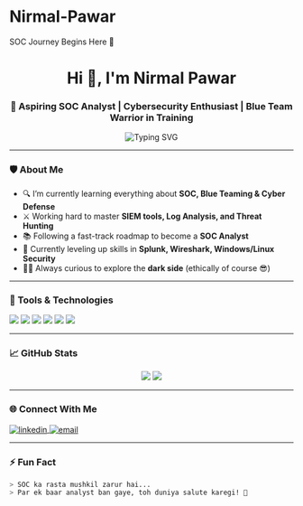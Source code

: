 # Nirmal-Pawar
 SOC Journey Begins Here 🚀
<h1 align="center">Hi 👋, I'm Nirmal Pawar</h1>
<h3 align="center">🚀 Aspiring SOC Analyst | Cybersecurity Enthusiast | Blue Team Warrior in Training</h3>

<p align="center">
  <img src="https://readme-typing-svg.demolab.com?font=Fira+Code&pause=1000&color=00FF00&width=435&lines=Learning+SOC+Tools+and+Techniques...;Practicing+SIEM,+IDS,+Log+Analysis;Breaking+into+Cybersecurity+like+a+Pro!" alt="Typing SVG" />
</p>

---

### 🛡️ About Me

- 🔍 I’m currently learning everything about **SOC, Blue Teaming & Cyber Defense**
- ⚔️ Working hard to master **SIEM tools, Log Analysis, and Threat Hunting**
- 📚 Following a fast-track roadmap to become a **SOC Analyst**
- 🧠 Currently leveling up skills in **Splunk, Wireshark, Windows/Linux Security**
- 👨‍💻 Always curious to explore the **dark side** (ethically of course 😎)

---

### 🧰 Tools & Technologies

<p align="left">
  <img src="https://img.shields.io/badge/SIEM-Splunk-informational?style=flat&logo=splunk&color=00ff00" />
  <img src="https://img.shields.io/badge/Wireshark-Network%20Analysis-blue?style=flat&logo=wireshark&color=blue" />
  <img src="https://img.shields.io/badge/Linux-Terminal-green?style=flat&logo=linux" />
  <img src="https://img.shields.io/badge/Windows-Security-blue?style=flat&logo=windows" />
  <img src="https://img.shields.io/badge/Blue%20Team-Training-important?style=flat&logo=fortinet&color=cyan" />
  <img src="https://img.shields.io/badge/Nmap-Network%20Scanner-black?style=flat&logo=nmap" />
</p>

---

### 📈 GitHub Stats

<p align="center">
  <img src="https://github-readme-stats.vercel.app/api?username=Nirmalpawar&show_icons=true&theme=tokyonight&hide=prs&count_private=true" />
  <img src="https://github-readme-streak-stats.herokuapp.com/?user=Nirmalpawar&theme=tokyonight" />
</p>

---

### 🌐 Connect With Me

<p align="left">
  <a href="https://www.linkedin.com/in/nirmalpawar" target="blank">
    <img align="center" src="https://img.shields.io/badge/LinkedIn-blue?style=for-the-badge&logo=linkedin&logoColor=white" alt="linkedin" />
  </a>
  <a href="mailto:nirmalpawar@example.com">
    <img align="center" src="https://img.shields.io/badge/Email-DarkGreen?style=for-the-badge&logo=gmail&logoColor=white" alt="email" />
  </a>
</p>

---

### ⚡ Fun Fact

```bash
> SOC ka rasta mushkil zarur hai...
> Par ek baar analyst ban gaye, toh duniya salute karegi! 🫡

